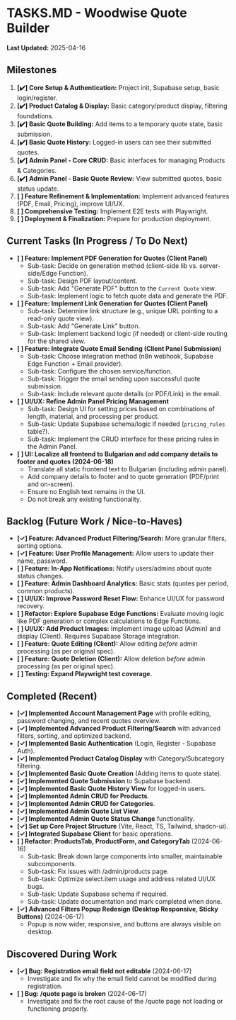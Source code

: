 # TASKS.MD - Woodwise Quote Builder

**Last Updated:** 2025-04-16

## Milestones

1.  **[✔️] Core Setup & Authentication:** Project init, Supabase setup, basic login/register.
2.  **[✔️] Product Catalog & Display:** Basic category/product display, filtering foundations.
3.  **[✔️] Basic Quote Building:** Add items to a temporary quote state, basic submission.
4.  **[✔️] Basic Quote History:** Logged-in users can see their submitted quotes.
5.  **[✔️] Admin Panel - Core CRUD:** Basic interfaces for managing Products & Categories.
6.  **[✔️] Admin Panel - Basic Quote Review:** View submitted quotes, basic status update.
7.  **[ ] Feature Refinement & Implementation:** Implement advanced features (PDF, Email, Pricing), improve UI/UX.
8.  **[ ] Comprehensive Testing:** Implement E2E tests with Playwright.
9.  **[ ] Deployment & Finalization:** Prepare for production deployment.

## Current Tasks (In Progress / To Do Next)

* **[ ] Feature: Implement PDF Generation for Quotes (Client Panel)**
    * Sub-task: Decide on generation method (client-side lib vs. server-side/Edge Function).
    * Sub-task: Design PDF layout/content.
    * Sub-task: Add "Generate PDF" button to the `Current Quote` view.
    * Sub-task: Implement logic to fetch quote data and generate the PDF.
* **[ ] Feature: Implement Link Generation for Quotes (Client Panel)**
    * Sub-task: Determine link structure (e.g., unique URL pointing to a read-only quote view).
    * Sub-task: Add "Generate Link" button.
    * Sub-task: Implement backend logic (if needed) or client-side routing for the shared view.
* **[ ] Feature: Integrate Quote Email Sending (Client Panel Submission)**
    * Sub-task: Choose integration method (n8n webhook, Supabase Edge Function + Email provider).
    * Sub-task: Configure the chosen service/function.
    * Sub-task: Trigger the email sending upon successful quote submission.
    * Sub-task: Include relevant quote details (or PDF/Link) in the email.
* **[ ] UI/UX: Refine Admin Panel Pricing Management**
    * Sub-task: Design UI for setting prices based on combinations of length, material, and processing per product.
    * Sub-task: Update Supabase schema/logic if needed (`pricing_rules` table?).
    * Sub-task: Implement the CRUD interface for these pricing rules in the Admin Panel.
* **[ ] UI: Localize all frontend to Bulgarian and add company details to footer and quotes (2024-06-18)**
    * Translate all static frontend text to Bulgarian (including admin panel).
    * Add company details to footer and to quote generation (PDF/print and on-screen).
    * Ensure no English text remains in the UI.
    * Do not break any existing functionality.

## Backlog (Future Work / Nice-to-Haves)

* **[✓] Feature: Advanced Product Filtering/Search:** More granular filters, sorting options.
* **[✓] Feature: User Profile Management:** Allow users to update their name, password.
* **[ ] Feature: In-App Notifications:** Notify users/admins about quote status changes.
* **[ ] Feature: Admin Dashboard Analytics:** Basic stats (quotes per period, common products).
* **[ ] UI/UX: Improve Password Reset Flow:** Enhance UI/UX for password recovery.
* **[ ] Refactor: Explore Supabase Edge Functions:** Evaluate moving logic like PDF generation or complex calculations to Edge Functions.
* **[ ] UI/UX: Add Product Images:** Implement image upload (Admin) and display (Client). Requires Supabase Storage integration.
* **[ ] Feature: Quote Editing (Client):** Allow editing *before* admin processing (as per original spec).
* **[ ] Feature: Quote Deletion (Client):** Allow deletion *before* admin processing (as per original spec).
* **[ ] Testing: Expand Playwright test coverage.**

## Completed (Recent)

* **[✓] Implemented Account Management Page** with profile editing, password changing, and recent quotes overview.
* **[✓] Implemented Advanced Product Filtering/Search** with advanced filters, sorting, and optimized backend.
* **[✓] Implemented Basic Authentication** (Login, Register - Supabase Auth).
* **[✓] Implemented Product Catalog Display** with Category/Subcategory filtering.
* **[✓] Implemented Basic Quote Creation** (Adding items to quote state).
* **[✓] Implemented Quote Submission** to Supabase backend.
* **[✓] Implemented Basic Quote History View** for logged-in users.
* **[✓] Implemented Admin CRUD for Products**.
* **[✓] Implemented Admin CRUD for Categories**.
* **[✓] Implemented Admin Quote List View**.
* **[✓] Implemented Admin Quote Status Change** functionality.
* **[✓] Set up Core Project Structure** (Vite, React, TS, Tailwind, shadcn-ui).
* **[✓] Integrated Supabase Client** for basic operations.
* **[ ] Refactor: ProductsTab, ProductForm, and CategoryTab** (2024-06-16)
    * Sub-task: Break down large components into smaller, maintainable subcomponents.
    * Sub-task: Fix issues with /admin/products page.
    * Sub-task: Optimize select.item usage and address related UI/UX bugs.
    * Sub-task: Update Supabase schema if required.
    * Sub-task: Update documentation and mark completed when done.
* **[✓] Advanced Filters Popup Redesign (Desktop Responsive, Sticky Buttons)** (2024-06-17)
    * Popup is now wider, responsive, and buttons are always visible on desktop.

## Discovered During Work

* **[✓] Bug: Registration email field not editable** (2024-06-17)
    * Investigate and fix why the email field cannot be modified during registration.
* **[ ] Bug: /quote page is broken** (2024-06-17)
    * Investigate and fix the root cause of the /quote page not loading or functioning properly.